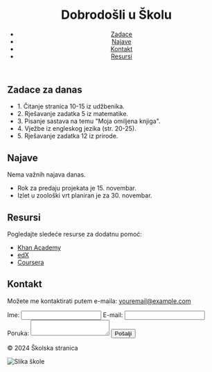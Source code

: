 <!DOCTYPE html>
<html lang="hr">
<head>
    <meta charset="UTF-8">
    <meta name="viewport" content="width=device-width, initial-scale=1.0">
    <title>Školske Zadace</title>
    <link rel="stylesheet" href="styles.css"> <!-- Link to CSS if you have one -->
</head>
<body>
    <header>
        <h1>Dobrodošli u Školu</h1>
        <nav>
            <ul>
                <li><a href="#homework">Zadace</a></li>
                <li><a href="#announcements">Najave</a></li>
                <li><a href="#contact">Kontakt</a></li>
                <li><a href="#resources">Resursi</a></li>
            </ul>
        </nav>
    </header>
    <main>
        <section id="homework">
            <h2>Zadace za danas</h2>
            <ul>
                <li>1. Čitanje stranica 10-15 iz udžbenika.</li>
                <li>2. Rješavanje zadatka 5 iz matematike.</li>
                <li>3. Pisanje sastava na temu "Moja omiljena knjiga".</li>
                <li>4. Vježbe iz engleskog jezika (str. 20-25).</li>
                <li>5. Rješavanje zadatka 12 iz prirode.</li>
            </ul>
        </section>
        <section id="announcements">
            <h2>Najave</h2>
            <p>Nema važnih najava danas.</p>
            <ul>
                <li>Rok za predaju projekata je 15. novembar.</li>
                <li>Izlet u zoološki vrt planiran je za 30. novembar.</li>
            </ul>
        </section>
        <section id="resources">
            <h2>Resursi</h2>
            <p>Pogledajte sledeće resurse za dodatnu pomoć:</p>
            <ul>
                <li><a href="https://www.khanacademy.org">Khan Academy</a></li>
                <li><a href="https://www.edx.org">edX</a></li>
                <li><a href="https://www.coursera.org">Coursera</a></li>
            </ul>
        </section>
        <section id="contact">
            <h2>Kontakt</h2>
            <p>Možete me kontaktirati putem e-maila: <a href="mailto:youremail@example.com">youremail@example.com</a></p>
            <form action="#" method="post">
                <label for="name">Ime:</label>
                <input type="text" id="name" name="name" required>
                <label for="email">E-mail:</label>
                <input type="email" id="email" name="email" required>
                <label for="message">Poruka:</label>
                <textarea id="message" name="message" required></textarea>
                <button type="submit">Pošalji</button>
            </form>
        </section>
    </main>
    <footer>
        <p>&copy; 2024 Školska stranica</p>
        <img src="school_image.jpg" alt="Slika škole" style="max-width: 100%; height: auto;">
    </footer>
</body>
</html>

